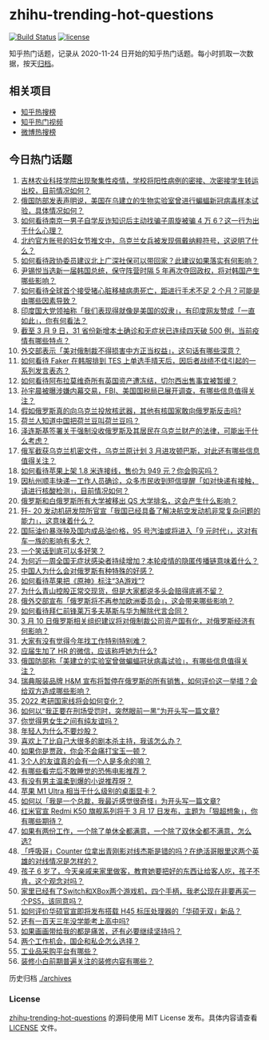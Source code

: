 # zhihu-trending-hot-questions

[![Build Status](https://github.com/justjavac/zhihu-trending-hot-questions/workflows/ci/badge.svg?branch=master)](https://github.com/justjavac/zhihu-trending-hot-questions/actions)
[![license](https://img.shields.io/github/license/justjavac/zhihu-trending-hot-questions)](https://github.com/justjavac/zhihu-trending-hot-questions/blob/master/LICENSE)

知乎热门话题，记录从 2020-11-24 日开始的知乎热门话题。每小时抓取一次数据，按天[归档](./archives)。

## 相关项目

- [知乎热搜榜](https://github.com/justjavac/zhihu-trending-top-search)
- [知乎热门视频](https://github.com/justjavac/zhihu-trending-hot-video)
- [微博热搜榜](https://github.com/justjavac/weibo-trending-hot-search)

## 今日热门话题

<!-- BEGIN -->
<!-- 最后更新时间 Fri Mar 11 2022 01:19:30 GMT+0800 (China Standard Time) -->

1. [吉林农业科技学院出现聚集性疫情，学校将阳性病例的密接、次密接学生转运出校，目前情况如何？](https://www.zhihu.com/question/521153293)
1. [俄国防部发表声明说，美国在乌建立的生物实验室曾进行蝙蝠新冠病毒样本试验，具体情况如何？](https://www.zhihu.com/question/521143391)
1. [如何看待南京一男子自学反诈知识后主动找骗子周旋被骗 4 万 6？这一行为出于什么心理？](https://www.zhihu.com/question/520801777)
1. [北约官方账号的妇女节推文中，乌克兰女兵被发现佩戴纳粹符号，这说明了什么？](https://www.zhihu.com/question/521064840)
1. [如何看待政协委员建议北上广深社保可以带回家？此建议如果落实有何影响？](https://www.zhihu.com/question/520904964)
1. [尹锡悦当选新一届韩国总统，保守阵营时隔 5 年再次夺回政权，将对韩国产生哪些影响？](https://www.zhihu.com/question/521064088)
1. [如何看待全球首个接受猪心脏移植病患死亡，距进行手术不足 2 个月？可能是由哪些因素导致？](https://www.zhihu.com/question/521056702)
1. [印度国大党领袖称「我们表现得就像是美国的奴隶」，有印度网友赞成「一直如此」，你有何看法？](https://www.zhihu.com/question/501346248)
1. [截至 3 月 9 日，31 省份新增本土确诊和无症状已连续四天破 500 例，当前疫情有哪些特点？](https://www.zhihu.com/question/521073034)
1. [外交部表示「美对俄制裁不得损害中方正当权益」，这句话有哪些深意？](https://www.zhihu.com/question/520990200)
1. [如何看待 Faker 在韩服排到 TES 上单选手晴天后，因后者战绩不佳引起的一系列发言表态？](https://www.zhihu.com/question/521091967)
1. [如何看待阿布拉莫维奇所有英国资产遭冻结，切尔西出售事宜被暂缓？](https://www.zhihu.com/question/521165185)
1. [孙宇晨被曝涉嫌内幕交易，FBI、美国国税局已展开调查，有哪些信息值得关注？](https://www.zhihu.com/question/521136704)
1. [假如俄罗斯真的向乌克兰投放核武器，其他有核国家敢向俄罗斯反击吗?](https://www.zhihu.com/question/519387627)
1. [荷兰人知道中国把荷兰豆叫荷兰豆吗？](https://www.zhihu.com/question/519757219)
1. [泽连斯基签署关于强制没收俄罗斯及其居民在乌克兰财产的法律，可能出于什么考虑？](https://www.zhihu.com/question/521190237)
1. [俄军截获乌克兰机密文件，乌克兰原计划 3 月进攻顿巴斯，对此还有哪些信息值得关注？](https://www.zhihu.com/question/520977133)
1. [如何看待苹果上架 1.8 米连接线，售价为 949 元？你会购买吗？](https://www.zhihu.com/question/520946929)
1. [因杭州顺丰快递一工作人员确诊，众多市民收到短信提醒「如对快递有接触，请进行核酸检测」，目前情况如何？](https://www.zhihu.com/question/521193002)
1. [俄罗斯和白俄罗斯所有大学被移出 QS 大学排名，这会产生什么影响？](https://www.zhihu.com/question/520802711)
1. [歼- 20 发动机研发院所官宣「我国已经具备了解决航空发动机非常复杂问题的能力」，这意味着什么？](https://www.zhihu.com/question/520949605)
1. [国际油价暴涨殃及国内成品油价格，95 号汽油或将进入「9 元时代」，这对有车一族的影响有多大？](https://www.zhihu.com/question/521009544)
1. [一个笑话到底可以多好笑？](https://www.zhihu.com/question/450919730)
1. [为何近一周全国无症状感染者持续增加？本轮疫情的隐匿传播链意味着什么？](https://www.zhihu.com/question/521102192)
1. [中国人为什么会对俄罗斯有种特殊的好感？](https://www.zhihu.com/question/520617795)
1. [如何看待苹果把《原神》标注“3A游戏”?](https://www.zhihu.com/question/520864587)
1. [为什么青山控股正常交现货，但是大家都说多头会赔得底裤不留？](https://www.zhihu.com/question/521069838)
1. [俄外交部宣布「俄罗斯将不再参加欧洲委员会」，这会带来哪些影响？](https://www.zhihu.com/question/521138473)
1. [如何看待拜仁前锋莱万多夫基斯与华为解除代言合同？](https://www.zhihu.com/question/520703891)
1. [3 月 10 日俄罗斯相关组织建议将对俄制裁公司资产国有化，对俄罗斯经济有何影响？](https://www.zhihu.com/question/521086065)
1. [大家有没有觉得今年找工作特别特别难？](https://www.zhihu.com/question/520706669)
1. [应届生加了 HR 的微信，应该称呼她为什么?](https://www.zhihu.com/question/520705594)
1. [俄国防部称「美建立的实验室曾做蝙蝠冠状病毒试验」，有哪些信息值得关注？](https://www.zhihu.com/question/521153002)
1. [瑞典服装品牌 H&M 宣布将暂停在俄罗斯的所有销售，如何评价这一举措？会给双方造成哪些影响？](https://www.zhihu.com/question/519780783)
1. [2022 考研国家线将会如何变化？](https://www.zhihu.com/question/509811817)
1. [如何以“我正要在刑场受罚时，突然眼前一黑”为开头写一篇文章?](https://www.zhihu.com/question/517660500)
1. [你觉得男女生之间有纯友谊吗？](https://www.zhihu.com/question/516298168)
1. [年轻人为什么不要炒股？](https://www.zhihu.com/question/520811857)
1. [喜欢上了比自己大很多的剧本杀主持，我该怎么办？](https://www.zhihu.com/question/516422268)
1. [如果你是贾政，你会不会痛打宝玉一顿？](https://www.zhihu.com/question/515047841)
1. [3个人的友谊真的会有一个人是多余的嘛？](https://www.zhihu.com/question/519864020)
1. [有哪些看完后不敢睡觉的恐怖电影推荐？](https://www.zhihu.com/question/483338825)
1. [有没有男主温柔到爆的小说推荐呀？](https://www.zhihu.com/question/503077609)
1. [苹果 M1 Ultra 相当于什么级别的桌面显卡？](https://www.zhihu.com/question/520863191)
1. [如何以「我是一个总裁，我最近感觉很奇怪」为开头写一篇文章?](https://www.zhihu.com/question/498275109)
1. [红米官宣 Redmi K50 旗舰系列将于 3 月 17 日发布，主题为「狠超想象」，你有哪些期待？](https://www.zhihu.com/question/521084517)
1. [如果有两份工作，一个除了单休全都满意，一个除了双休全都不满意，怎么选?](https://www.zhihu.com/question/520238300)
1. [「呼吸哥」Counter 位拿出青刚影对线杰斯是错的吗？在绝活哥眼里这两个英雄的对线情况是怎样的？](https://www.zhihu.com/question/520916762)
1. [孩子 6 岁了，今天亲戚来家里做客，教育她要把好的东西让给客人吃，孩子不肯，这个观念对吗？](https://www.zhihu.com/question/520827235)
1. [家里已经有了Switch和XBox两个游戏机，四个手柄，我老公现在非要再买一个PS5，该同意吗？](https://www.zhihu.com/question/520939363)
1. [如何评价华硕官宣即将发布搭载 H45 标压处理器的「华硕无双」新品？](https://www.zhihu.com/question/521089314)
1. [还有一百天三年没学能考上高中吗?](https://www.zhihu.com/question/521184145)
1. [如果画画带给我的都是痛苦，还有必要继续坚持吗？](https://www.zhihu.com/question/520359726)
1. [两个工作机会，国企和私企怎么选择？](https://www.zhihu.com/question/520634066)
1. [工业品采购平台有哪些？](https://www.zhihu.com/question/29964728)
1. [装修小白前期普遍关注的装修内容有哪些？](https://www.zhihu.com/question/512912205)

<!-- END -->

历史归档 [./archives](./archives)

### License

[zhihu-trending-hot-questions](https://github.com/justjavac/zhihu-trending-hot-questions)
的源码使用 MIT License 发布。具体内容请查看 [LICENSE](./LICENSE) 文件。

